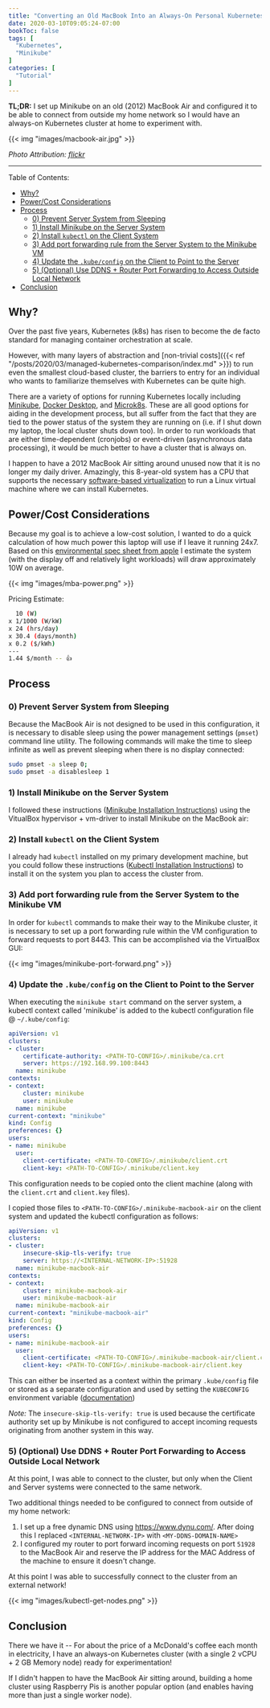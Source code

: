 ```yaml
---
title: "Converting an Old MacBook Into an Always-On Personal Kubernetes Cluster"
date: 2020-03-10T09:05:24-07:00
bookToc: false
tags: [
  "Kubernetes",
  "Minikube"
]
categories: [
  "Tutorial"
]
---
```


**TL;DR:** I set up Minikube on an old (2012) MacBook Air and configured it to be able to connect from outside my home network so I would have an always-on Kubernetes cluster at home to experiment with.

{{< img "images/macbook-air.jpg" >}}

*Photo Attribution: [flickr](https://flickr.com/photos/pahudson/5127789519/in/photolist-8P8gb8-afjVVd-sVaUtd-4vxyii-8PbmZQ-4vBEo3-4vxyGR-4vBEx9-4m6Uar-4Ykxb1-4vxysv-4xrcrc-5XtHJY-5Xpuee-5Xpuve-4m9FUL-9dUh84-5XpvMz-5XtHTq-66nicm-4Ygiht-4s33cu-5XtHrb-4YkxAy-8NuFUn-4YkxL9-4Ygi84-7daFrV-4C92kK-4YkM85-7dexwb-5XtJaL-7dexW7-7dexPG-5Xpwax-fA3EnA-5XtKSh-ea6KL6-coVFws-coVJSu-4ud9UZ-5QLfy1-7ViDVD-dfYj9B-68FXdw-68BHUH-68BHzM-68BHEk-68FWYo-68FXCf)*

<!--more--> 

---

Table of Contents:
- [Why?](#why)
- [Power/Cost Considerations](#powercost-considerations)
- [Process](#process)
  - [0) Prevent Server System from Sleeping](#0-prevent-server-system-from-sleeping)
  - [1) Install Minikube on the Server System](#1-install-minikube-on-the-server-system)
  - [2) Install `kubectl` on the Client System](#2-install-kubectl-on-the-client-system)
  - [3) Add port forwarding rule from the Server System to the Minikube VM](#3-add-port-forwarding-rule-from-the-server-system-to-the-minikube-vm)
  - [4) Update the `.kube/config` on the Client to Point to the Server](#4-update-the-kubeconfig-on-the-client-to-point-to-the-server)
  - [5) (Optional) Use DDNS + Router Port Forwarding to Access Outside Local Network](#5-optional-use-ddns--router-port-forwarding-to-access-outside-local-network)
- [Conclusion](#conclusion)

## Why?

Over the past five years, Kubernetes (k8s) has risen to become the de facto standard for managing container orchestration at scale. 

However, with many layers of abstraction and [non-trivial costs]({{< ref "/posts/2020/03/managed-kubernetes-comparison/index.md" >}}) to run even the smallest cloud-based cluster, the barriers to entry for an individual who wants to familiarize themselves with Kubernetes can be quite high. 

There are a variety of options for running Kubernetes locally including [Minikube](https://github.com/kubernetes/minikube), [Docker Desktop](https://www.docker.com/products/kubernetes), and [Microk8s](https://microk8s.io/). These are all good options for aiding in the development process, but all suffer from the fact that they are tied to the power status of the system they are running on (i.e. if I shut down my laptop, the local cluster shuts down too). In order to run workloads that are either time-dependent (cronjobs) or event-driven (asynchronous data processing), it would be much better to have a cluster that is always on.

I happen to have a 2012 MacBook Air sitting around unused now that it is no longer my daily driver. Amazingly, this 8-year-old system has a CPU that supports the necessary [software-based virtualization](https://en.wikipedia.org/wiki/X86_virtualization) to run a Linux virtual machine where we can install Kubernetes.

## Power/Cost Considerations

Because my goal is to achieve a low-cost solution, I wanted to do a quick calculation of how much power this laptop will use if I leave it running 24x7. Based on this [environmental spec sheet from apple](https://www.apple.com/environment/pdf/products/archive/2012/13inch_macbookair_per_june2012.pdf) I estimate the system (with the display off and relatively light workloads) will draw approximately 10W on average.

{{< img "images/mba-power.png" >}}

Pricing Estimate:
```bash
  10 (W) 
x 1/1000 (W/kW) 
x 24 (hrs/day) 
x 30.4 (days/month) 
x 0.2 ($/kWh)
---
1.44 $/month -- 👍
```

## Process

### 0) Prevent Server System from Sleeping

Because the MacBook Air is not designed to be used in this configuration, it is necessary to disable sleep using the power management settings (`pmset`) command line utility. The following commands will make the time to sleep infinite as well as prevent sleeping when there is no display connected:

```bash
sudo pmset -a sleep 0; 
sudo pmset -a disablesleep 1
```

### 1) Install Minikube on the Server System

I followed these instructions ([Minikube Installation Instructions](https://kubernetes.io/docs/tasks/tools/install-minikube/)) using the VitualBox hypervisor + vm-driver to install Minikube on the MacBook air: 

### 2) Install `kubectl` on the Client System

I already had `kubectl` installed on my primary development machine, but you could follow these instructions ([Kubectl Installation Instructions](https://kubernetes.io/docs/tasks/tools/install-kubectl/)) to install it on the system you plan to access the cluster from. 

### 3) Add port forwarding rule from the Server System to the Minikube VM

In order for `kubectl` commands to make their way to the Minikube cluster, it is necessary to set up a port forwarding rule within the VM configuration to forward requests to port 8443. This can be accomplished via the VirtualBox GUI:

{{< img "images/minikube-port-forward.png" >}}

### 4) Update the `.kube/config` on the Client to Point to the Server

When executing the `minikube start` command on the server system, a kubectl context called 'minikube' is added to the kubectl configuration file @ `~/.kube/config`:

```yaml
apiVersion: v1
clusters:
- cluster:
    certificate-authority: <PATH-TO-CONFIG>/.minikube/ca.crt
    server: https://192.168.99.100:8443
  name: minikube
contexts:
- context:
    cluster: minikube
    user: minikube
  name: minikube
current-context: "minikube"
kind: Config
preferences: {}
users:
- name: minikube
  user:
    client-certificate: <PATH-TO-CONFIG>/.minikube/client.crt
    client-key: <PATH-TO-CONFIG>/.minikube/client.key
```

This configuration needs to be copied onto the client machine (along with the `client.crt` and `client.key` files).

I copied those files to `<PATH-TO-CONFIG>/.minikube-macbook-air` on the client system and updated the kubectl configuration as follows:

```yaml
apiVersion: v1
clusters:
- cluster:
    insecure-skip-tls-verify: true
    server: https://<INTERNAL-NETWORK-IP>:51928
  name: minikube-macbook-air
contexts:
- context:
    cluster: minikube-macbook-air
    user: minikube-macbook-air
  name: minikube-macbook-air
current-context: "minikube-macbook-air"
kind: Config
preferences: {}
users:
- name: minikube-macbook-air
  user:
    client-certificate: <PATH-TO-CONFIG>/.minikube-macbook-air/client.crt
    client-key: <PATH-TO-CONFIG>/.minikube-macbook-air/client.key
```

This can either be inserted as a context within the primary `.kube/config` file or stored as a separate configuration and used by setting the `KUBECONFIG` environment variable ([documentation](https://kubernetes.io/docs/tasks/access-application-cluster/configure-access-multiple-clusters/#set-the-kubeconfig-environment-variable))

*Note:* The `insecure-skip-tls-verify: true` is used because the certificate authority set up by Minikube is not configured to accept incoming requests originating from another system in this way.

### 5) (Optional) Use DDNS + Router Port Forwarding to Access Outside Local Network

At this point, I was able to connect to the cluster, but only when the Client and Server systems were connected to the same network. 

Two additional things needed to be configured to connect from outside of my home network:

  1) I set up a free dynamic DNS using https://www.dynu.com/. After doing this I replaced `<INTERNAL-NETWORK-IP>` with `<MY-DDNS-DOMAIN-NAME>` 
  2) I configured my router to port forward incoming requests on port `51928` to the MacBook Air and reserve the IP address for the MAC Address of the machine to ensure it doesn't change.
   
At this point I was able to successfully connect to the cluster from an external network!

{{< img "images/kubectl-get-nodes.png" >}}

## Conclusion

There we have it -- For about the price of a McDonald's coffee each month in electricity, I have an always-on Kubernetes cluster (with a single 2 vCPU + 2 GB Memory node) ready for experimentation!  

If I didn't happen to have the MacBook Air sitting around, building a home cluster using Raspberry Pis is another popular option (and enables having more than just a single worker node).
